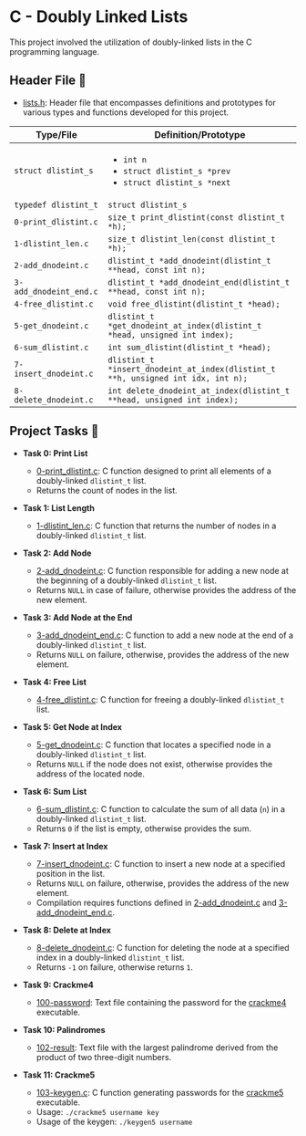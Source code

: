 # C - Doubly Linked Lists

This project involved the utilization of doubly-linked lists in the C programming language.

## Header File 📁

* [lists.h](./lists.h): Header file that encompasses definitions and prototypes for various types and functions developed for this project.

| Type/File           | Definition/Prototype           |
| ------------------- | ------------------------------ |
| `struct dlistint_s`    | <ul><li>`int n`</li><li>`struct dlistint_s *prev`</li><li>`struct dlistint_s *next`</li></ul> |
| `typedef dlistint_t`   | `struct dlistint_s`                                                                          |
| `0-print_dlistint.c`   | `size_t print_dlistint(const dlistint_t *h);`                                                |
| `1-dlistint_len.c`     | `size_t dlistint_len(const dlistint_t *h);`                                                  |
| `2-add_dnodeint.c`  | `dlistint_t *add_dnodeint(dlistint_t **head, const int n);`                                     |
| `3-add_dnodeint_end.c` | `dlistint_t *add_dnodeint_end(dlistint_t **head, const int n);`                              |
| `4-free_dlistint.c`    | `void free_dlistint(dlistint_t *head);`                                                      |
| `5-get_dnodeint.c`     | `dlistint_t *get_dnodeint_at_index(dlistint_t *head, unsigned int index);`                   |
| `6-sum_dlistint.c`     | `int sum_dlistint(dlistint_t *head);`                                                        |
| `7-insert_dnodeint.c`  | `dlistint_t *insert_dnodeint_at_index(dlistint_t **h, unsigned int idx, int n);`             |
| `8-delete_dnodeint.c`  | `int delete_dnodeint_at_index(dlistint_t **head, unsigned int index);`                       |

## Project Tasks 📃

* **Task 0: Print List**
  * [0-print_dlistint.c](./0-print_dlistint.c): C function designed to print all elements of a doubly-linked `dlistint_t` list.
  * Returns the count of nodes in the list.

* **Task 1: List Length**
  * [1-dlistint_len.c](./1-dlistint_len.c): C function that returns the number of nodes in a doubly-linked `dlistint_t` list.

* **Task 2: Add Node**
  * [2-add_dnodeint.c](./2-add_dnodeint.c): C function responsible for adding a new node at the beginning of a doubly-linked `dlistint_t` list.
  * Returns `NULL` in case of failure, otherwise provides the address of the new element.

* **Task 3: Add Node at the End**
  * [3-add_dnodeint_end.c](./3-add_dnodeint_end.c): C function to add a new node at the end of a doubly-linked `dlistint_t` list.
  * Returns `NULL` on failure, otherwise, provides the address of the new element.

* **Task 4: Free List**
  * [4-free_dlistint.c](./4-free_dlistint.c): C function for freeing a doubly-linked `dlistint_t` list.

* **Task 5: Get Node at Index**
  * [5-get_dnodeint.c](./5-get_dnodeint.c): C function that locates a specified node in a doubly-linked `dlistint_t` list.
  * Returns `NULL` if the node does not exist, otherwise provides the address of the located node.

* **Task 6: Sum List**
  * [6-sum_dlistint.c](./6-sum_dlistint.c): C function to calculate the sum of all data (`n`) in a doubly-linked `dlistint_t` list.
  * Returns `0` if the list is empty, otherwise provides the sum.

* **Task 7: Insert at Index**
  * [7-insert_dnodeint.c](./7-insert_dnodeint.c): C function to insert a new node at a specified position in the list.
  * Returns `NULL` on failure, otherwise, provides the address of the new element.
  * Compilation requires functions defined in [2-add_dnodeint.c](./2-add_dnodeint.c) and [3-add_dnodeint_end.c](./3-add_dnodeint_end.c).

* **Task 8: Delete at Index**
  * [8-delete_dnodeint.c](./8-delete_dnodeint.c): C function for deleting the node at a specified index in a doubly-linked `dlistint_t` list.
  * Returns `-1` on failure, otherwise returns `1`.

* **Task 9: Crackme4**
  * [100-password](./100-password): Text file containing the password for the [crackme4](https://github.com/holbertonschool/0x16.c) executable.

* **Task 10: Palindromes**
  * [102-result](./102-result): Text file with the largest palindrome derived from the product of two three-digit numbers.

* **Task 11: Crackme5**
  * [103-keygen.c](./103-keygen.c): C function generating passwords for the [crackme5](https://github.com/holbertonschool/0x16.c) executable.
  * Usage: `./crackme5 username key`
  * Usage of the keygen: `./keygen5 username`
